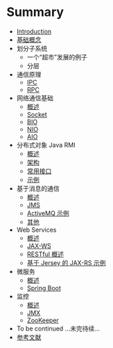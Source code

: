 # Summary

* [Introduction](README.md)
* [基础概念](docs/basic.md)
* 划分子系统
    * 一个“超市”发展的例子
    * 分层
* 通信原理
    * [IPC](docs/ipc.md)
    * [RPC](https://waylau.com/remote-procedure-calls)
* 网络通信基础
    * [概述](docs/net-overview.md)
    * [Socket](docs/socket.md)
    * [BIO](docs/bio.md)
    * [NIO](docs/nio.md)
    * [AIO](docs/aio.md)
* 分布式对象 Java RMI
    * [概述](docs/rmi-overview.md)
    * [架构](docs/architecture.md)
    * [常用接口](docs/api.md)
    * [示例](docs/rmi-example.md)
* 基于消息的通信
    * [概述](docs/mq-overview.md)
    * [JMS](docs/jms.md)
    * [ActiveMQ 示例](docs/actiovemq.md)
    * [其他](docs/mq-other.md)
* Web Services
    * [概述](docs/web-overview.md)
    * [JAX-WS](docs/jax-ws.md)
    * [RESTful 概述](docs/rest.md)
    * [基于 Jersey 的 JAX-RS 示例 ](docs/jersey.md)
* 微服务
    * [概述](docs/mas-overview.md)
    * [Spring Boot](docs/spring-boot.md)
* 监控
    * [概述](docs/monitor-overview.md)
    * [JMX](docs/jmx.md)
    * [ZooKeeper](docs/zookeeper.md)
* To be continued ...未完待续...
* [参考文献](docs/Ref.md)


